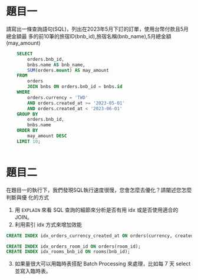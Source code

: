 # 題目一
請寫出一條查詢語句(SQL)，列出在2023年5月下訂的訂單，使用台幣付款且5月總金額最
多的前10筆的旅宿ID(bnb_id),旅宿名稱(bnb_name),5月總金額 (may_amount)

``` sql
    SELECT
        orders.bnb_id,
        bnbs.name AS bnb_name,
        SUM(orders.mount) AS may_amount
    FROM
        orders
        JOIN bnbs ON orders.bnb_id = bnbs.id
    WHERE
        orders.currency = 'TWD'
        AND orders.created_at >= '2023-05-01'
        AND orders.created_at < '2023-06-01'
    GROUP BY
        orders.bnb_id,
        bnbs.name
    ORDER BY
        may_amount DESC
    LIMIT 10;
        
```

# 題目二
在題目一的執行下，我們發現SQL執行速度很慢，您會怎麼去優化？請闡述您怎麼判斷與優
化的方式

1. 用 `EXPLAIN` 來看 SQL 查詢的細節來分析是否有用 idx 或是否使用適合的 JOIN。
2. 利用索引 idx 方式來增加效能
``` sql
CREATE INDEX idx_orders_currency_created_at ON orders(currency, created_at);

CREATE INDEX idx_orders_room_id ON orders(room_id);
CREATE INDEX idx_rooms_bnb_id ON rooms(bnb_id);
```
3. 如果量很大可以用臨時表搭配 Batch Processing 來處理，比如每 7 天 select 並寫入臨時表。